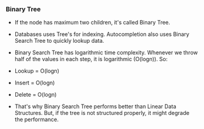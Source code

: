 ### Binary Tree

- If the node has maximum two children, it's called Binary Tree.
- Databases uses Tree's for indexing. Autocompletion also uses Binary Search Tree to quickly lookup data.
- Binary Search Tree has logarithmic time complexity. Whenever we throw half of the values in each step, it is
  logarithmic (O(logn)). So:
- Lookup = O(logn)
- Insert = O(logn)
- Delete = O(logn)

- That's why Binary Search Tree performs better than Linear Data Structures. But, if the tree is not structured
  properly, it might degrade the performance.